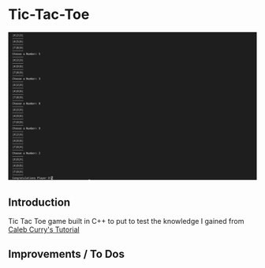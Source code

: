 # Tic-Tac-Toe

![Tic Tac Toe Project](https://github.com/iKarans/Tic-Tac-Toe/blob/main/TicTacToe.png)

## Introduction
Tic Tac Toe game built in C++ to put to test the knowledge I gained from <a href="https://www.youtube.com/watch?v=_bYFu9mBnr4">Caleb Curry's Tutorial</a>

## Improvements / To Dos
